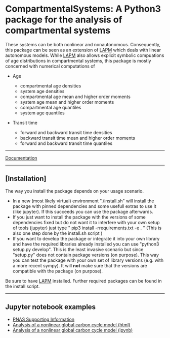 # CompartmentalSystems: A Python3 package for the analysis of compartmental systems

These systems can be both nonlinear and nonautonomous. Consequently, this package can be seen
as an extension of [LAPM](https://github.com/MPIBGC-TEE/LAPM) which deals
with linear autonomous models.
While [LAPM](https://github.com/MPIBGC-TEE/LAPM) also allows explicit symbolic compuations of age distributions 
in compartmental systems, this package is mostly concerned with numerical
computations of

* Age

    * compartmental age densities
    * system age densities
    * compartmental age mean and higher order moments
    * system age mean and higher order moments
    * compartmental age quantiles
    * system age quantiles

* Transit time

    * forward and backward transit time densities
    * backward transit time mean and higher order moments
    * forward and backward transit time quantiles

---

[Documentation](http://compartmentalsystems.readthedocs.io/en/latest/)

---
[Installation]
---
The way you install the package depends on your usage scenario.
- In a new (most likely virtual) environment "./install.sh" will install the package with pinned dependencies  and some usefull extras to use it (like jupyter). If this succeeds you can use the package afterwards.
- If you just want to install the package with the versions of some dependencies fixed but do not want it to interfere with your own setup of tools (jupyter) just type 
 " pip3 install -rrequirements.txt -e . " (This is also one step done by the install.sh script )
- If you want to develop the package or integrate it into your own library and have the required libraries already installed you can use
 "python3 setup.py develop". This is the least invasive scenario but since "setup.py" does not contain package versions (on purpose). This way you can test the package with your own set of library versions (e.g. with a more recent sympy). 
It will **not** make sure that the versions are compatible with the package (on purpose).


Be sure to have [LAPM](https://github.com/MPIBPG-TEE/LAPM) installed.
Further required packages can be found in the install script.

---

Jupyter notebook examples
-------------------------

- [PNAS Supporting Information](http://htmlpreview.github.io/?https://github.com/MPIBGC-TEE/CompartmentalSystems/blob/master/notebooks/PNAS/PNAS_notebook.html)
- [Analysis of a nonlinear global carbon cycle model (html)](http://htmlpreview.github.io/?https://github.com/MPIBGC-TEE/CompartmentalSystems/blob/master/notebooks/nonl_gcm_3p/nonl_gcm_3p.html)
- [Analysis of a nonlinear global carbon cycle model (ipynb)](notebooks/nonl_gcm_3p/nonl_gcm_3p.ipynb)


